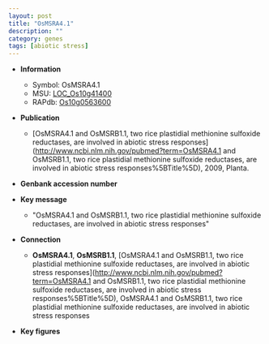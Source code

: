```yaml
---
layout: post
title: "OsMSRA4.1"
description: ""
category: genes
tags: [abiotic stress]
---
```


* **Information**  
    + Symbol: OsMSRA4.1  
    + MSU: [LOC_Os10g41400](http://rice.plantbiology.msu.edu/cgi-bin/ORF_infopage.cgi?orf=LOC_Os10g41400)  
    + RAPdb: [Os10g0563600](http://rapdb.dna.affrc.go.jp/viewer/gbrowse_details/irgsp1?name=Os10g0563600)  

* **Publication**  
    + [OsMSRA4.1 and OsMSRB1.1, two rice plastidial methionine sulfoxide reductases, are involved in abiotic stress responses](http://www.ncbi.nlm.nih.gov/pubmed?term=OsMSRA4.1 and OsMSRB1.1, two rice plastidial methionine sulfoxide reductases, are involved in abiotic stress responses%5BTitle%5D), 2009, Planta.

* **Genbank accession number**  

* **Key message**  
    + "OsMSRA4.1 and OsMSRB1.1, two rice plastidial methionine sulfoxide reductases, are involved in abiotic stress responses"

* **Connection**  
    + __OsMSRA4.1__, __OsMSRB1.1__, [OsMSRA4.1 and OsMSRB1.1, two rice plastidial methionine sulfoxide reductases, are involved in abiotic stress responses](http://www.ncbi.nlm.nih.gov/pubmed?term=OsMSRA4.1 and OsMSRB1.1, two rice plastidial methionine sulfoxide reductases, are involved in abiotic stress responses%5BTitle%5D), OsMSRA4.1 and OsMSRB1.1, two rice plastidial methionine sulfoxide reductases, are involved in abiotic stress responses

* **Key figures**  


